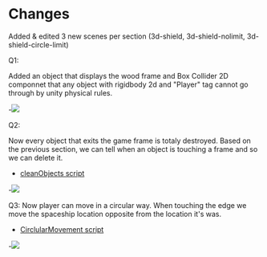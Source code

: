 # Changes

Added & edited 3 new scenes per section (3d-shield, 3d-shield-nolimit, 3d-shield-circle-limit)

Q1:

Added an object that displays the wood frame and Box Collider 2D componnet that any object with rigidbody 2d and "Player" tag cannot go through by unity physical rules.

-![](https://media.giphy.com/media/Pn1bXBRAsdDZ4L94bE/giphy.gif)

Q2:

Now every object that exits the game frame is totaly destroyed.
Based on the previous section, we can tell when an object is touching a frame and so we can delete it.

- [cleanObjects script](https://github.com/oravital7/Unity-course/blob/master/Ex-6/Q2-Borders/Assets/cleanObjects.cs)

-![](https://media.giphy.com/media/cOL92M4cdu5myb4jMO/giphy.gif)

Q3:
Now player can move in a circular way.
When touching the edge we move the spaceship location opposite from the location it's was.

- [CirclularMovement script](https://github.com/oravital7/Unity-course/blob/master/Ex-6/Q2-Borders/Assets/CirclularMovement.cs)

-![](https://media.giphy.com/media/KEeYAKW2lyFJwlYV16/giphy.gif)
